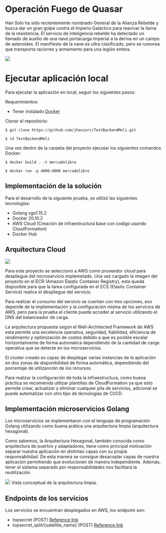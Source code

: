 # Operación Fuego de Quasar

Han Solo ha sido recientemente nombrado General de la Alianza Rebelde y busca dar un gran golpe contra el Imperio Galáctico para reavivar la llama de la resistencia.
El servicio de inteligencia rebelde ha detectado un llamado de auxilio de una nave portacarga imperial a la deriva en un campo de asteroides. El manifiesto de la nave es ultra clasificado, pero se rumorea que transporta raciones y armamento para una legión entera.

![](https://matthcep.s3.amazonaws.com/Screen+Shot+2021-01-24+at+6.41.27+PM.png)

Ejecutar aplicación local
=============
Para ejecutar la aplicación en local, seguir los siguientes pasos:

Requerimientos:

* Tener instalado <abbr title="Docker">Docker</abbr>

Clonar el repositorio:

`$ git clone https://github.com/jhavierc/TestBackendMeli.git`

`$ cd TestBackendMeli`

Una vez dentro de la carpeta del proyecto ejecutar los siguientes comandos Docker:

`$ docker build . -t mercadolibre`

`$ docker run -p 4000:4000 mercadolibre`
 
## Implementación de la solución
Para el desarrollo de la siguiente prueba, se utilizó las siguientes tecnologías:

- Golang vgo1.15.2
- Docker 20.10.2
- AWS Cloud (Creación de infraestructura base con codigo usando CloudFormation)
- Docker Hub

## Arquitectura Cloud

![](https://matthcep.s3.amazonaws.com/mercadolibre_architecture.png)

Para este proyecto se seleccionó a AWS como proveedor cloud para despliegue del microservicio implemetado.
Una vez cargado la imagen del proyecto en el ECR (Amazon Elastic Container Registry), esta queda disponible para que la tarea configurada en el ECS (Elastic Container Service) realice el despliegue del servicio.

Para realizar el consumo del servicio se cuentan con tres opciones, eso depende de la implementación y la configuración misma de los servicios de AWS, pero para la prueba el cliente puede acceder al servicio utilizando el DNS del balanceador de carga.

La arquitectura propuesta según el Well-Architected Framework de AWS esta permite una excelencia operativa, seguridad, fiabilidad, eficiencia de rendimiento y optimización de costos debido a que es posible escalar horizontalmente de forma automatica dependiendo de la cantidad de carga operativa que se detecte en los microservicios.

El cluster creado es capaz de desplegar varias instancias de la aplicación en dos zonas de disponibilidad de forma automática, dependiendo del porcentaje de utilizanción de los recursos.

Para realizar la configuración de toda la infraestructura, como buena práctica se recomienda utilizar plantillas de CloudFormation ya que esto permite crear, actualizar y eliminar cualquier pila de servicios, adicional se puede automatizar con otro tipo de técnologias de CI/CD.

## Implementación microservicios Golang

Los microservicios se implementaron con el lenguaje de programación Golang utilizando como buena prática una arquitectura limpia (arquitectura hexagonal).

Como sabemos, la Arquitectura Hexagonal, también conocida como arquitectura de puertos y adaptadores, tiene como principal motivación separar nuestra aplicación en distintas capas con su propia responsabilidad. De esta manera se consigue desacoplar capas de nuestra aplicación permitiendo que evolucionen de manera independiente. Además, tener el sistema separado por responsabilidades nos facilitará la reutilización.

![](https://matthcep.s3.amazonaws.com/clean-architecture.jpg)
Vista conceptual de la arquitectura limpia.

## Endpoints de los servicios

Los servicios se encuentran desplegados en AWS, los endpoint son:

-  topsecret (POST) [Reference link](Break-ECSAL-SQG2XY6VGVMT-992141163.us-east-1.elb.amazonaws.com/api/meli/topsecret/)
-  topsecret_split/{satellite_name} (POST) [Reference link](Break-ECSAL-SQG2XY6VGVMT-992141163.us-east-1.elb.amazonaws.com/api/meli/topsecret_split/)


